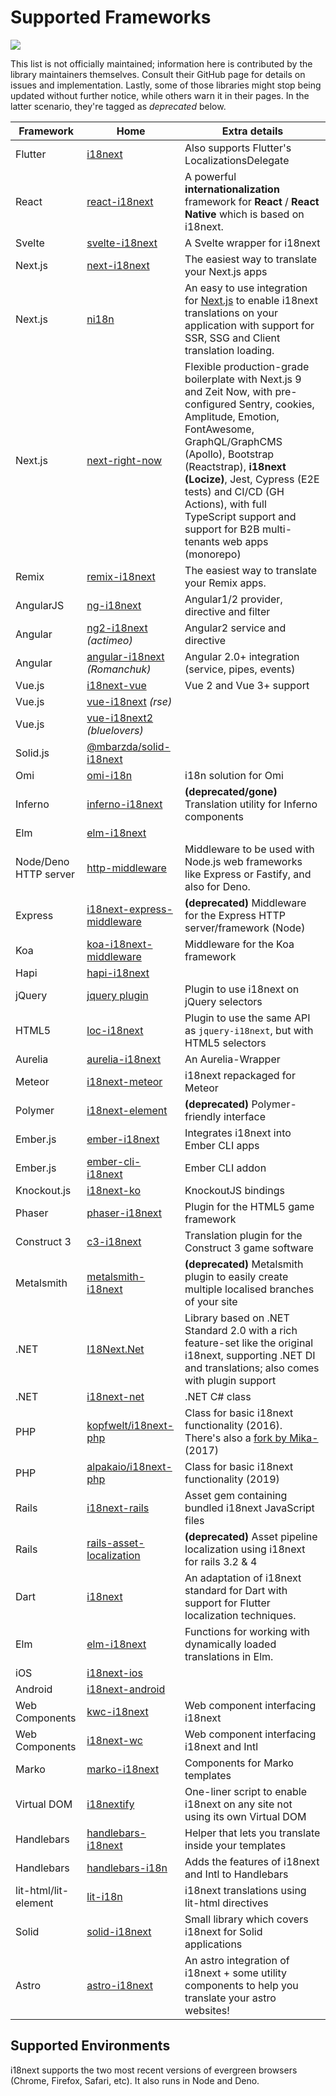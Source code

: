 # Supported Frameworks

![](../.gitbook/assets/i18next\_eco.jpg)

This list is not officially maintained; information here is contributed by the library maintainers themselves. Consult their GitHub page for details on issues and implementation. Lastly, some of those libraries might stop being updated without further notice, while others warn it in their pages. In the latter scenario, they're tagged as _deprecated_ below.

| Framework             | Home                                                                                | Extra details                                                                                                                                                                                                                                                                                                                                          |
| --------------------- | ----------------------------------------------------------------------------------- | ------------------------------------------------------------------------------------------------------------------------------------------------------------------------------------------------------------------------------------------------------------------------------------------------------------------------------------------------------ |
| Flutter               | [i18next](https://pub.dev/packages/i18next)                                         | Also supports Flutter's LocalizationsDelegate                                                                                                                                                                                                                                                                                                          |
| React                 | [react-i18next](https://github.com/i18next/react-i18next)                           | A powerful **internationalization** framework for **React** / **React Native** which is based on i18next.                                                                                                                                                                                                                                              |
| Svelte                | [svelte-i18next](https://github.com/NishuGoel/svelte-i18next)                       | A Svelte wrapper for i18next                                                                                                                                                                                                                                                                                                                           |
| Next.js               | [next-i18next](https://github.com/isaachinman/next-i18next)                         | The easiest way to translate your Next.js apps                                                                                                                                                                                                                                                                                                         |
| Next.js               | [ni18n](https://jcquintas.gitbook.io/ni18n/)                                        | An easy to use integration for [Next.js](https://nextjs.org) to enable i18next translations on your application with support for SSR, SSG and Client translation loading.                                                                                                                                                                              |
| Next.js               | [next-right-now](https://github.com/UnlyEd/next-right-now)                          | Flexible production-grade boilerplate with Next.js 9 and Zeit Now, with pre-configured Sentry, cookies, Amplitude, Emotion, FontAwesome, GraphQL/GraphCMS (Apollo), Bootstrap (Reactstrap), **i18next (Locize)**, Jest, Cypress (E2E tests) and CI/CD (GH Actions), with full TypeScript support and support for B2B multi-tenants web apps (monorepo) |
| Remix                 | [remix-i18next](https://github.com/sergiodxa/remix-i18next)                         | The easiest way to translate your Remix apps.                                                                                                                                                                                                                                                                                                          |
| AngularJS             | [ng-i18next](https://github.com/i18next/ng-i18next)                                 | Angular1/2 provider, directive and filter                                                                                                                                                                                                                                                                                                              |
| Angular               | [ng2-i18next](https://github.com/actimeo/ng2-i18next) _(actimeo)_                   | Angular2 service and directive                                                                                                                                                                                                                                                                                                                         |
| Angular               | [angular-i18next](https://github.com/Romanchuk/angular-i18next) _(Romanchuk)_       | Angular 2.0+ integration (service, pipes, events)                                                                                                                                                                                                                                                                                                      |
| Vue.js                | [i18next-vue](https://github.com/i18next/i18next-vue)                               | Vue 2 and Vue 3+ support                                                                                                                                                                                                                                                                                                                               |
| Vue.js                | [vue-i18next](https://github.com/rse/vue-i18next) _(rse)_                           |                                                                                                                                                                                                                                                                                                                                                        |
| Vue.js                | [vue-i18next2](https://github.com/bluelovers/vue-i18next2) _(bluelovers)_           |                                                                                                                                                                                                                                                                                                                                                        |
| Solid.js              | [@mbarzda/solid-i18next](https://github.com/mbarzda/solid-i18next)                  |                                                                                                                                                                                                                                                                                                                                                        |
| Omi                   | [omi-i18n](https://github.com/i18next/omi-i18n)                                     | i18n solution for Omi                                                                                                                                                                                                                                                                                                                                  |
| Inferno               | [inferno-i18next](https://www.npmjs.com/package/inferno-i18next)                    | **(deprecated/gone)** Translation utility for Inferno components                                                                                                                                                                                                                                                                                       |
| Elm                   | [elm-i18next](https://github.com/ChristophP/elm-i18next)                            |                                                                                                                                                                                                                                                                                                                                                        |
| Node/Deno HTTP server | [http-middleware](https://github.com/i18next/i18next-http-middleware)               | Middleware to be used with Node.js web frameworks like Express or Fastify, and also for Deno.                                                                                                                                                                                                                                                          |
| Express               | [i18next-express-middleware](https://github.com/i18next/i18next-express-middleware) | **(deprecated)** Middleware for the Express HTTP server/framework (Node)                                                                                                                                                                                                                                                                               |
| Koa                   | [koa-i18next-middleware](https://github.com/lxzxl/koa-i18next-middleware)           | Middleware for the Koa framework                                                                                                                                                                                                                                                                                                                       |
| Hapi                  | [hapi-i18next](https://github.com/kenkouot/hapi-i18next)                            |                                                                                                                                                                                                                                                                                                                                                        |
| jQuery                | [jquery plugin](https://github.com/i18next/jquery-i18next)                          | Plugin to use i18next on jQuery selectors                                                                                                                                                                                                                                                                                                              |
| HTML5                 | [loc-i18next](https://github.com/mthh/loc-i18next)                                  | Plugin to use the same API as `jquery-i18next`, but with HTML5 selectors                                                                                                                                                                                                                                                                               |
| Aurelia               | [aurelia-i18next](https://github.com/aurelia/i18n)                                  | An Aurelia-Wrapper                                                                                                                                                                                                                                                                                                                                     |
| Meteor                | [i18next-meteor](https://github.com/ckir/i18next-meteor)                            | i18next repackaged for Meteor                                                                                                                                                                                                                                                                                                                          |
| Polymer               | [i18next-element](https://github.com/Polymer/i18next-element)                       | **(deprecated)** Polymer-friendly interface                                                                                                                                                                                                                                                                                                            |
| Ember.js              | [ember-i18next](https://github.com/OCTRI/ember-i18next)                             | Integrates i18next into Ember CLI apps                                                                                                                                                                                                                                                                                                                 |
| Ember.js              | [ember-cli-i18next](https://github.com/recipher/ember-cli-i18next)                  | Ember CLI addon                                                                                                                                                                                                                                                                                                                                        |
| Knockout.js           | [i18next-ko](https://github.com/leMaik/i18next-ko)                                  | KnockoutJS bindings                                                                                                                                                                                                                                                                                                                                    |
| Phaser                | [phaser-i18next](https://github.com/orange-games/phaser-i18next)                    | Plugin for the HTML5 game framework                                                                                                                                                                                                                                                                                                                    |
| Construct 3           | [c3-i18next](https://github.com/nagyv/c3-i18next/)                                  | Translation plugin for the Construct 3 game software                                                                                                                                                                                                                                                                                                   |
| Metalsmith            | [metalsmith-i18next](https://github.com/macprog-guy/metalsmith-i18next)             | **(deprecated)** Metalsmith plugin to easily create multiple localised branches of your site                                                                                                                                                                                                                                                           |
| .NET                  | [I18Next.Net](https://github.com/DarkLiKally/I18Next.Net)                           | Library based on .NET Standard 2.0 with a rich feature-set like the original i18next, supporting .NET DI and translations; also comes with plugin support                                                                                                                                                                                              |
| .NET                  | [i18next-net](https://github.com/leonardobaggio/i18next-net)                        | .NET C# class                                                                                                                                                                                                                                                                                                                                          |
| PHP                   | [kopfwelt/i18next-php](https://github.com/Acceptd/i18next-php)                      | Class for basic i18next functionality (2016). There's also a [fork by Mika-](https://github.com/Mika-/i18next-php) (2017)                                                                                                                                                                                                                              |
| PHP                   | [alpakaio/i18next-php](https://github.com/alpakaio/i18next-php)                     | Class for basic i18next functionality (2019)                                                                                                                                                                                                                                                                                                           |
| Rails                 | [i18next-rails](https://github.com/roblander/i18next-rails)                         | Asset gem containing bundled i18next JavaScript files                                                                                                                                                                                                                                                                                                  |
| Rails                 | [rails-asset-localization](https://github.com/nicolai86/rails-asset-localization)   | **(deprecated)** Asset pipeline localization using i18next for rails 3.2 & 4                                                                                                                                                                                                                                                                           |
| Dart                  | [i18next](https://github.com/nubank/i18next)                                        | An adaptation of i18next standard for Dart with support for Flutter localization techniques.                                                                                                                                                                                                                                                           |
| Elm                   | [elm-i18next](https://github.com/ChristophP/elm-i18next)                            | Functions for working with dynamically loaded translations in Elm.                                                                                                                                                                                                                                                                                     |
| iOS                   | [i18next-ios](https://github.com/i18next/i18next-ios)                               |                                                                                                                                                                                                                                                                                                                                                        |
| Android               | [i18next-android](https://github.com/i18next/i18next-android)                       |                                                                                                                                                                                                                                                                                                                                                        |
| Web Components        | [kwc-i18next](https://github.com/successk/kwc-i18next)                              | Web component interfacing i18next                                                                                                                                                                                                                                                                                                                      |
| Web Components        | [i18next-wc](https://github.com/spurreiter/i18next-wc)                              | Web component interfacing i18next and Intl                                                                                                                                                                                                                                                                                                             |
| Marko                 | [marko-i18next](https://github.com/gunjam/marko-i18next)                            | Components for Marko templates                                                                                                                                                                                                                                                                                                                         |
| Virtual DOM           | [i18nextify](https://github.com/i18next/i18nextify)                                 | One-liner script to enable i18next on any site not using its own Virtual DOM                                                                                                                                                                                                                                                                           |
| Handlebars            | [handlebars-i18next](https://github.com/UUDigitalHumanitieslab/handlebars-i18next)  | Helper that lets you translate inside your templates                                                                                                                                                                                                                                                                                                   |
| Handlebars            | [handlebars-i18n](https://github.com/fwalzel/handlebars-i18n)                       | Adds the features of i18next and Intl to Handlebars                                                                                                                                                                                                                                                                                                    |
| lit-html/lit-element  | [lit-i18n](https://github.com/colscott/lit-i18n)                                    | i18next translations using lit-html directives                                                                                                                                                                                                                                                                                                         |
| Solid                 | [solid-i18next](https://github.com/mbarzda/solid-i18next)                           | Small library which covers i18next for Solid applications                                                                                                                                                                                                                                                                                              |
| Astro                 | [astro-i18next](https://github.com/yassinedoghri/astro-i18next)                     | An astro integration of i18next + some utility components to help you translate your astro websites!                                                                                                                                                                                                                                                   |

## Supported Environments

i18next supports the two most recent versions of evergreen browsers (Chrome, Firefox, Safari, etc). It also runs in Node and Deno.
